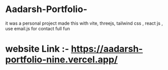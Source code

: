 # Aadarsh-Portfolio-
it was a personal project made this with vite, threejs, tailwind css , react js , use email.js for contact 
full fun 
# website Link :- https://aadarsh-portfolio-nine.vercel.app/
